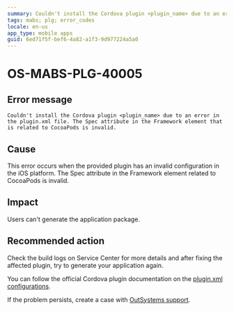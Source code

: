 ```yaml
---
summary: Couldn't install the Cordova plugin <plugin_name> due to an error in the plugin.xml file. The Spec attribute in the Framework element related to CocoaPods is invalid.
tags: mabs; plg; error_codes
locale: en-us
app_type: mobile apps
guid: 6ed71f5f-bef6-4a82-a1f3-9d977224a5a0
---
```


# OS-MABS-PLG-40005

## Error message

`Couldn't install the Cordova plugin <plugin_name> due to an error in the
plugin.xml file. The Spec attribute in the Framework element that is related to
CocoaPods is invalid.`

## Cause

This error occurs when the provided plugin has an invalid configuration in the
iOS platform. The Spec attribute in the Framework element related to CocoaPods
is invalid.

## Impact

Users can't generate the application package.

## Recommended action

Check the build logs on Service Center for more details and after fixing the
affected plugin, try to generate your application again.

You can follow the official Cordova plugin documentation on the [plugin.xml
configurations](https://cordova.apache.org/docs/en/latest/plugin_ref/spec.html).

If the problem persists, create a case with [OutSystems
support](https://success.outsystems.com/Support).
